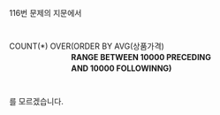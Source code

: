 116번 문제의 지문에서  
　   
　   
COUNT(*) OVER(ORDER BY AVG(상품가격)  
　　　　　　　　<B>RANGE BETWEEN 10000 PRECEDING  
　　　　　　　　AND 10000 FOLLOWINNG)</B>  
　   
　   
를 모르겠습니다.